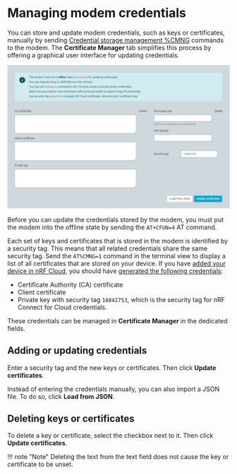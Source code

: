 # Managing modem credentials

You can store and update modem credentials, such as keys or certificates, manually by sending [Credential storage management %CMNG](https://docs.nordicsemi.com/bundle/ref_at_commands/page/REF/at_commands/security/cmng.html) commands to the modem. The **Certificate Manager** tab simplifies this process by offering a graphical user interface for updating credentials.

![Certificate Manager tab](./screenshots/cel_mon_cert_man.png "Certificate Manager tab")

Before you can update the credentials stored by the modem, you must put the modem into the offline state by sending the `AT+CFUN=4` AT command.

Each set of keys and certificates that is stored in the modem is identified by a security tag. This means that all related credentials share the same security tag. Send the `AT%CMNG=1` command in the terminal view to display a list of all certificates that are stored on your device. If you have [added your device in nRF Cloud](https://docs.nordicsemi.com/bundle/nrf-cloud/page/GettingStarted.html), you should have [generated the following credentials](https://docs.nordicsemi.com/bundle/nrf-cloud/page/Devices/Security/Credentials.html):

- Certificate Authority (CA) certificate
- Client certificate
- Private key with security tag `16842753`, which is the security tag for nRF Connect for Cloud credentials.

These credentials can be managed in **Certificate Manager** in the dedicated fields.

## Adding or updating credentials

Enter a security tag and the new keys or certificates. Then click **Update certificates**.

Instead of entering the credentials manually, you can also import a JSON file. To do so, click **Load from JSON**.

## Deleting keys or certificates

To delete a key or certificate, select the checkbox next to it. Then click **Update certificates**.

!!! note "Note"
     Deleting the text from the text field does not cause the key or certificate to be unset.
